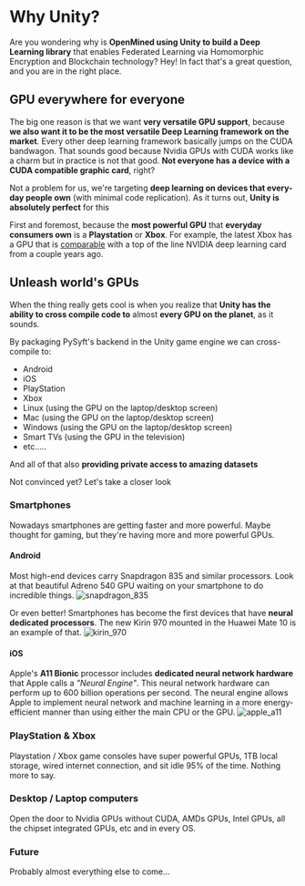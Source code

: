 # Why Unity?

Are you wondering why is **OpenMined using Unity to build a Deep Learning library** that enables Federated Learning via Homomorphic Encryption and Blockchain technology? Hey! In fact that's a great question, and you are in the right place.

## GPU everywhere for everyone

The big one reason is that we want **very versatile GPU support**, because **we also want it to be the most versatile Deep Learning framework on the market**. Every other deep learning framework basically jumps on the CUDA bandwagon. That sounds good because Nvidia GPUs with CUDA works like a charm but in practice is not that good. **Not everyone has a device with a CUDA compatible graphic card**, right?

Not a problem for us, we're targeting **deep learning on devices that every-day people own** (with minimal code replication). As it turns out, **Unity is absolutely perfect** for this

First and foremost, because the **most powerful GPU** that **everyday consumers own** is a **Playstation** or **Xbox**. For example, the latest Xbox has a GPU that is [comparable](https://www.techpowerup.com/gpudb/2977/xbox-one-x-gpu) with a top of the line NVIDIA deep learning card from a couple years ago.

## Unleash world's GPUs

When the thing really gets cool is when you realize that **Unity has the ability to cross compile code to** almost **every GPU on the planet**, as it sounds. 

By packaging PySyft's backend in the Unity game engine we can cross-compile to:

- Android
- iOS
- PlayStation
- Xbox
- Linux (using the GPU on the laptop/desktop screen)
- Mac (using the GPU on the laptop/desktop screen)
- Windows (using the GPU on the laptop/desktop screen)
- Smart TVs (using the GPU in the television)
- etc..... 

And all of that also **providing private access to amazing datasets**

Not convinced yet? Let's take a closer look

### Smartphones 
Nowadays smartphones are getting faster and more powerful. Maybe thought for gaming, but they're having more and more powerful GPUs.

#### Android
Most high-end devices carry Snapdragon 835 and similar processors. Look at that beautiful Adreno 540 GPU waiting on your smartphone to do incredible things. 
![snapdragon_835](https://github.com/OpenMined/OpenMined/blob/master/images/WhyUnity/snapdragon_835.png)

Or even better! Smartphones has become the first devices that have **neural dedicated processors**. The new Kirin 970 mounted in the Huawei Mate 10 is an example of that.
![kirin_970](https://github.com/OpenMined/OpenMined/blob/master/images/WhyUnity/kirin_970.PNG)

#### iOS

Apple's **A11 Bionic** processor includes **dedicated neural network hardware** that Apple calls a *"Neural Engine"*. This neural network hardware can perform up to 600 billion operations per second. The neural engine allows Apple to implement neural network and machine learning in a more energy-efficient manner than using either the main CPU or the GPU.
![apple_a11](https://github.com/OpenMined/OpenMined/blob/master/images/WhyUnity/apple_a11.jpg)

### PlayStation & Xbox

Playstation / Xbox game consoles have super powerful GPUs, 1TB local storage, wired internet connection, and sit idle 95% of the time. Nothing more to say.

### Desktop / Laptop computers

Open the door to Nvidia GPUs without CUDA, AMDs GPUs, Intel GPUs, all the chipset integrated GPUs, etc and in every OS.

### Future

Probably almost everything else to come...


